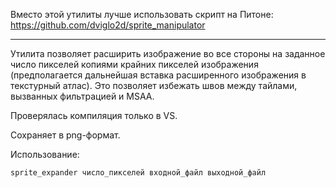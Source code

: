 Вместо этой утилиты лучше использовать скрипт на Питоне: https://github.com/dviglo2d/sprite_manipulator

-------------------

Утилита позволяет расширить изображение во все стороны на заданное число пикселей копиями крайних пикселей изображения
(предполагается дальнейшая вставка расширенного изображения в текстурный атлас).
Это позволяет избежать швов между тайлами, вызванных фильтрацией и MSAA.

Проверялась компиляция только в VS.

Сохраняет в png-формат.

Использование:
```
sprite_expander число_пикселей входной_файл выходной_файл
```
